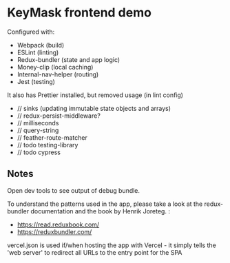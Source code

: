 #  KeyMask frontend demo

Configured with:
- Webpack (build)
- ESLint (linting)
- Redux-bundler (state and app logic)
- Money-clip (local caching)
- Internal-nav-helper (routing)
- Jest (testing)

It also has Prettier installed, but removed usage (in lint config)

- // sinks (updating immutable state objects and arrays)
- // redux-persist-middleware?
- // milliseconds
- // query-string
- // feather-route-matcher
- // todo testing-library
- // todo cypress

## Notes

Open dev tools to see output of debug bundle.

To understand the patterns used in the app, please take a look at the redux-bundler documentation and the book by Henrik Joreteg. :
 - https://read.reduxbook.com/
 - https://reduxbundler.com/

vercel.json is used if/when hosting the app with Vercel - it simply tells the 'web server' to redirect all URLs to the entry point for the SPA
